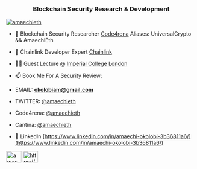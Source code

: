 <h3 align="center">Blockchain Security Research & Development</h3>

<p align="left"> <a href="https://twitter.com/amaechieth" target="blank"><img src="https://img.shields.io/twitter/follow/amaechieth?logo=twitter&style=for-the-badge" alt="amaechieth" /></a> </p>

- 👯 Blockchain Security Researcher [Code4rena](https://code4rena.com/) Aliases: UniversalCrypto && AmaechiEth

- 🤝 Chainlink Developer Expert [Chainlink](https://chainlinktoday.com/chainlink-hosts-smart-contract-developer-bootcamp-at-imperial-college-london/)

- 👨‍💻 Guest Lecture @ [Imperial College London](https://www.linkedin.com/posts/amaechi-okolobi-3b36811a6_chainlink-blockchain-web3-activity-7029163825081774080-HpfB?utm_source=share&utm_medium=member_desktop)

- 📫 Book Me For A Security Review:
- EMAIL: **okolobiam@gmail.com**
- TWITTER: [@amaechieth](twitter.com/amaechieth)
- Code4rena: [@amaechieth](https://code4rena.com/@amaechieth)
- Cantina: [@amaechieth](https://cantina.xyz/u/amaechieth)
  
- 📝 LinkedIn [https://www.linkedin.com/in/amaechi-okolobi-3b36811a6/](https://www.linkedin.com/in/amaechi-okolobi-3b36811a6/)  


<p align="left">
<a href="https://twitter.com/amaechieth" target="blank"><img align="center" src="https://raw.githubusercontent.com/rahuldkjain/github-profile-readme-generator/master/src/images/icons/Social/twitter.svg" alt="amaechieth" height="30" width="40" /></a>
<a href="https://linkedin.com/in/https://www.linkedin.com/in/amaechi-okolobi-3b36811a6/" target="blank"><img align="center" src="https://raw.githubusercontent.com/rahuldkjain/github-profile-readme-generator/master/src/images/icons/Social/linked-in-alt.svg" alt="https://www.linkedin.com/in/amaechi-okolobi-3b36811a6/" height="30" width="40" /></a>
</p> 
